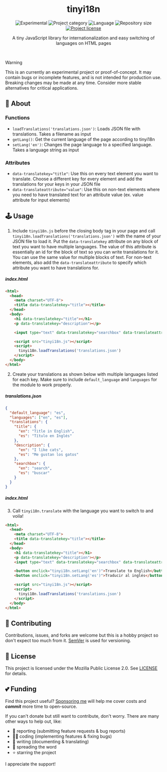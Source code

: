 <!-- Project Header -->
<div align="center"> 
  <h1 class="projectName">tinyi18n</h1>

  <p class="projectBadges">
    <img src="https://img.shields.io/badge/Experimental-%E2%9A%A0%EF%B8%8E-ca8a04.svg" alt="Experimental" title="Experimental"/>
    <img src="https://johng.io/badges/category/Library.svg" alt="Project category" title="Project category">
    <img src="https://img.shields.io/github/languages/top/jerboa88/tinyi18n.svg" alt="Language" title="Language">
    <img src="https://img.shields.io/github/repo-size/jerboa88/tinyi18n.svg" alt="Repository size" title="Repository size">
    <a href="LICENSE">
      <img src="https://img.shields.io/github/license/jerboa88/tinyi18n.svg" alt="Project license" title="Project license"/>
    </a>
  </p>
  
  <p class="projectDesc">
    A tiny JavaScript library for internationalization and easy switching of languages on HTML pages
  </p>
  
  <br/>
</div>

> [!WARNING]
> This is an currently an experimental project or proof-of-concept. It may contain bugs or incomplete features, and is not intended for production use. Breaking changes may be made at any time. Consider more stable alternatives for critical applications.


## 👋 About

### Functions
- `loadTranslations('translations.json')`: Loads JSON file with translations. Takes a filename as input
- `getLang()`: Get the current language of the page according to tinyi18n
- `setLang('en')`: Changes the page language to a specified language. Takes a language string as input

### Attributes
- `data-translatekey="title"`: Use this on every text element you want to translate. Choose a different key for every element and add the translations for your keys in your JSON file
- `data-translateattribute="value"`: Use this on non-text elements where you need to have translated text for an attribute value (ex. value attribute for input elements)

## 🕹️ Usage
1. Include `tinyi18n.js` before the closing body tag in your page and call `tinyi18n.loadTranslations('translations.json')` with the name of your JSON file to load it. Put the `data-translatekey` attribute on any block of text you want to have multiple languages. The value of this attribute is essentially an id for the block of text so you can write translations for it. You can use the same value for multiple blocks of text. For non-text elements, also add the `data-translateattribute` to specify which attribute you want to have translations for.

##### index.html
```html
<html>
  <head>
    <meta charset="UTF-8">
    <title data-translatekey="title"></title>
  </head>
  <body>
    <h1 data-translatekey="title"></h1>
    <p data-translatekey="description"></p>

    <input type="text" data-translatekey="searchbox" data-translateattribute="value"></input>

    <script src="tinyi18n.js"></script>
    <script>
      tinyi18n.loadTranslations('translations.json')
    </script>
  </body>
</html>
```

2. Create your translations as shown below with multiple languages listed for each key. Make sure to include `default_language` and `languages` for the module to work properly.
##### translations.json
```json
{
  "default_language": "es",
  "languages": ["en", "es"],
  "translations": {
    "title": {
      "en": "Title in English",
      "es": "Título en Inglés"
    },
    "description": {
      "en": "I like cats",
      "es": "Me gustan los gatos"
    },
    "searchbox": {
      "en": "search",
      "es": "buscar"
    }
  }
}
```
##### index.html
3. Call `tinyi18n.translate` with the language you want to switch to and voila!

```html
<html>
  <head>
    <meta charset="UTF-8">
    <title data-translatekey="title"></title>
  </head>
  <body>
    <h1 data-translatekey="title"></h1>
    <p data-translatekey="description"></p>
    <input type="text" data-translatekey="searchbox" data-translateattribute="value"></input>

    <button onclick="tinyi18n.setLang('en')">Translate to English</button>
    <button onclick="tinyi18n.setLang('es')">Traducir al inglés</button>

    <script src="tinyi18n.js"></script>
    <script>
      tinyi18n.loadTranslations('translations.json')
    </script>
  </body>
</html>
```


## 🤝 Contributing
Contributions, issues, and forks are welcome but this is a hobby project so don't expect too much from it. [SemVer](http://semver.org/) is used for versioning.


## 🧾 License
This project is licensed under the Mozilla Public License 2.0. See [LICENSE](LICENSE.md) for details.


## 💕 Funding
Find this project useful? [Sponsoring me](https://johng.io/funding) will help me cover costs and **_commit_** more time to open-source.

If you can't donate but still want to contribute, don't worry. There are many other ways to help out, like:

- 📢 reporting (submitting feature requests & bug reports)
- 👨‍💻 coding (implementing features & fixing bugs)
- 📝 writing (documenting & translating)
- 💬 spreading the word
- ⭐ starring the project

I appreciate the support!
